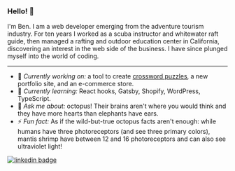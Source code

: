 ### Hello! 👋 

I'm Ben. I am a web developer emerging from the adventure tourism industry. For ten years I worked as a scuba instructor and whitewater raft guide, then managed a rafting and outdoor education center in California, discovering an interest in the web side of the business. I have since plunged myself into the world of coding.

---

- 🔭  _Currently working on:_ a tool to create [crossword puzzles](https://github.com/TopSecretShh/x-word), a new portfolio site, and an e-commerce store.
- 🌱  _Currently learning:_ React hooks, Gatsby, Shopify, WordPress, TypeScript.
- 💬  _Ask me about:_ octopus! Their brains aren't where you would think and they have more hearts than elephants have ears.
- ⚡ _Fun fact:_ As if the wild-but-true octopus facts aren't enough: while humans have three photoreceptors (and see three primary colors), mantis shrimp have between 12 and 16 photoreceptors and can also see ultraviolet light!

[![linkedin badge](https://img.shields.io/badge/Ben_Hernandez-30302f?style=flat&logo=linkedin)](https://www.linkedin.com/in/ben--hernandez/)

<!--
**capnnemo2/capnnemo2** is a ✨ _special_ ✨ repository because its `README.md` (this file) appears on your GitHub profile.

Here are some ideas to get you started:

- 🔭 I’m currently working on ...
- 🌱 I’m currently learning ...
- 👯 I’m looking to collaborate on ...
- 🤔 I’m looking for help with ...
- 💬 Ask me about ...
- 📫 How to reach me: ...
- 😄 Pronouns: ...
- ⚡ Fun fact: ...
-->
